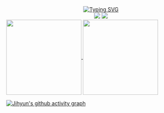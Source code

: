 <div align=center> 
  <a href="https://git.io/typing-svg"><img src="https://readme-typing-svg.demolab.com?font=Roboto&size=28&pause=1000&color=A5C0F7&random=false&width=435&lines=Hi%2C+there.+I'm+Jihyun+Lee." alt="Typing SVG"/></a>
</div>


<div align=center> 
  <a href="https://hits.seeyoufarm.com"><img src="https://hits.seeyoufarm.com/api/count/incr/badge.svg?url=https%3A%2F%2Fgithub.com%2FJihyun3478%2Fhit-counter&count_bg=%23D7E8FF&title_bg=%2377A1F7&icon=&icon_color=%23E7E7E7&title=hits&edge_flat=false"/></a>
  <a href="[Tistory](https://jihyun-devstory.tistory.com/)"><img src="https://img.shields.io/badge/Tistory-F75E1AFF?style=flat&logo=tistory&logoColor=white&align=center&link=https://jihyun-devstory.tistory.com/"/></a>
</div>

<!-- # 🌱 Learning -->
<!-- <img src="https://img.shields.io/badge/Java-007396?style=flat&logo=Java&logoColor=white"/></a> -->
<!-- <img src="https://img.shields.io/badge/Spring-6DB33F?style=flat&logo=Java&logoColor=white"/></a> -->
<!-- <img src="https://img.shields.io/badge/Hibernate-59666C?style=flat&logo=Java&logoColor=white"/></a> -->
<!-- <img src="https://img.shields.io/badge/MySQL-4479A1?style=flat&logo=Java&logoColor=white"/></a> -->
<!-- ![Java](https://img.shields.io/badge/-Java-007396?style=for-the-badge&logo=&logoColor=white) -->
<!-- ![Spring](https://img.shields.io/badge/-Spring-6DB33F?style=for-the-badge&logo=spring&logoColor=white) -->
<!-- ![Hibernate](https://img.shields.io/badge/-Hibernate-59666C?style=for-the-badge&logo=hibernate&logoColor=white) -->
<!-- ![MySQL](https://img.shields.io/badge/-MySQL-4479A1?style=for-the-badge&logo=mysql&logoColor=white) -->
<!-- ![Docker](https://img.shields.io/badge/-Docker-2496ED?style=for-the-badge&logo=docker&logoColor=white) -->
<!-- ![AWS](https://img.shields.io/badge/-AWS-FF9900?style=for-the-badge&logo=AmazonAWS&logoColor=white) -->
<!-- ![Kafka](https://img.shields.io/badge/-Kafka-231F20?style=for-the-badge&logo=apachekafka&logoColor=white) -->
<!-- ![Kubernetes](https://img.shields.io/badge/-Kubernetes-231F20?style=for-the-badge&logo=kubernetes&logoColor=white) -->

<a href="https://github.com/anuraghazra/github-readme-stats">
  <img height=200 align="center" src="https://github-readme-stats.vercel.app/api?username=Jihyun3478&color=77A1F7&bg_color=090D17FF&hide_border=true"/>
</a>
<a href="https://github.com/anuraghazra/convoychat">
  <img height=200 align="center" src="https://github-readme-stats.vercel.app/api/top-langs?username=Jihyun3478&layout=compact&langs_count=8&card_width=320&color=77A1F7&bg_color=090D17FF&hide_border=true"/>
</a>

[![Jihyun's github activity graph](https://github-readme-activity-graph.vercel.app/graph?username=Jihyun3478&bg_color=090D17FF&color=77A1F7&line=77A1F7&custom_title=Jihyun's%20Contribution%20Graph_color=6E80F7FF_hide_border=true)](https://github.com/ashutosh00710/github-readme-activity-graph)
